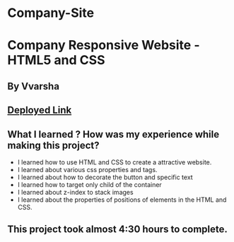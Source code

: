 # Company-Site
# Company Responsive Website - HTML5 and CSS 

## By Vvarsha

## [Deployed Link](https://varshacompanysite.netlify.app/) 


## What I learned ? How was my experience while making this project?


- I learned how to use HTML and CSS to create a attractive website.
- I learned about various css properties and tags.
- I learned about how to decorate the button and specific text
- I learned how to target only child of the container
- I learned about z-index to stack images
- I learned about the properties of positions of elements in the HTML and CSS.

## This project took almost 4:30 hours to complete.
